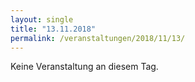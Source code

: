 ```yaml
---
layout: single
title: "13.11.2018"
permalink: /veranstaltungen/2018/11/13/
---
```


Keine Veranstaltung an diesem Tag.
